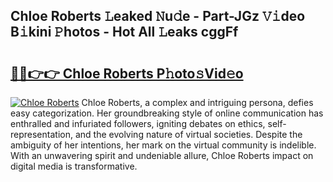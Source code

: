 ## Chloe Roberts 𝙻eaked 𝙽u𝚍e - Part-JGz 𝚅𝚒deo B𝚒kini 𝙿hotos - Hot All 𝙻eaks cggFf

# <h2><a href="http://ld72cri.urlbe.top/?page=Chloe+Roberts">🔗🔗👉👉 Chloe Roberts P𝚑oto𝚜Vid𝚎o</a></h2>

[![Chloe Roberts](https://i.imgur.com/eBuTRDB.gif)](http://ld72cri.urlbe.top/?page=Chloe+Roberts)
Chloe Roberts, a complex and intriguing persona, defies easy categorization. Her groundbreaking style of online communication has enthralled and infuriated followers, igniting debates on ethics, self-representation, and the evolving nature of virtual societies. Despite the ambiguity of her intentions, her mark on the virtual community is indelible. With an unwavering spirit and undeniable allure, Chloe Roberts impact on digital media is transformative.
